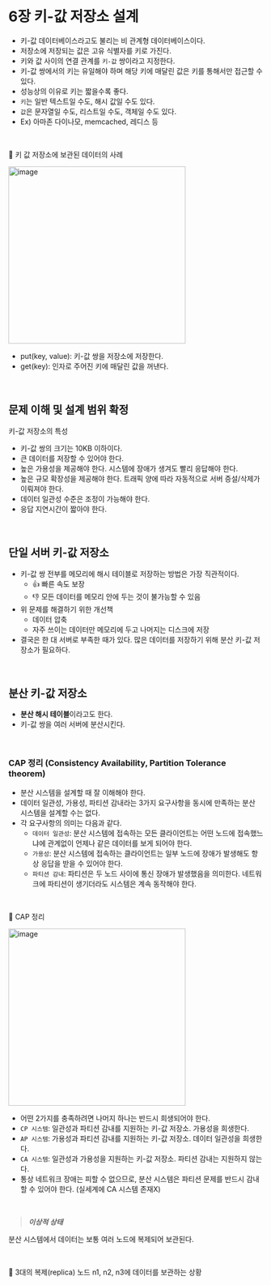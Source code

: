 # 6장 키-값 저장소 설계
- 키-값 데이터베이스라고도 불리는 비 관계형 데이터베이스이다.
- 저장소에 저장되는 값은 고유 식별자를 키로 가진다.
- 키와 값 사이의 연결 관계를 `키-값` 쌍이라고 지정한다.
- 키-값 쌍에서의 키는 유일해야 하며 해당 키에 매달린 값은 키를 통해서만 접근할 수 있다.
- 성능상의 이유로 키는 짧을수록 좋다.
- `키`는 일반 텍스트일 수도, 해시 값일 수도 있다.
- `값`은 문자열일 수도, 리스트일 수도, 객체일 수도 있다.
- Ex) 아마존 다이나모, memcached, 레디스 등

<br/>

🔽 키 값 저장소에 보관된 데이터의 사례

<img width="350" alt="image" src="https://github.com/SPRING-STUDY-2023/System-Design-Interview/assets/55437339/9593f931-3e93-423b-af3b-3d0c1af60dc0">

- put(key, value): 키-값 쌍을 저장소에 저장한다.
- get(key): 인자로 주어진 키에 매달린 값을 꺼낸다.

<br/>

## 문제 이해 및 설계 범위 확정

키-값 저장소의 특성
- 키-값 쌍의 크기는 10KB 이하이다.
- 큰 데이터를 저장할 수 있어야 한다.
- 높은 가용성을 제공해야 한다. 시스템에 장애가 생겨도 빨리 응답해야 한다.
- 높은 규모 확장성을 제공해야 한다. 트래픽 양에 따라 자동적으로 서버 증설/삭제가 이뤄져야 한다.
- 데이터 일관성 수준은 조정이 가능해야 한다.
- 응답 지연시간이 짧아야 한다.

<br/>

## 단일 서버 키-값 저장소
- 키-값 쌍 전부를 메모리에 해시 테이블로 저장하는 방법은 가장 직관적이다.
  - 👍 빠른 속도 보장
  - 👎 모든 데이터를 메모리 안에 두는 것이 불가능할 수 있음
- 위 문제를 해결하기 위한 개선책
  - 데이터 압축
  - 자주 쓰이는 데이터만 메모리에 두고 나머지는 디스크에 저장
- 결국은 한 대 서버로 부족한 때가 있다. 많은 데이터를 저장하기 위해 분산 키-값 저장소가 필요하다.

<br/>

## 분산 키-값 저장소
- **분산 해시 테이블**이라고도 한다.
- 키-값 쌍을 여러 서버에 분산시킨다.

<br/>

### CAP 정리 (Consistency Availability, Partition Tolerance theorem)
- 분산 시스템을 설계할 때 잘 이해해야 한다.
- 데이터 일관성, 가용성, 파티션 감내라는 3가지 요구사항을 동시에 만족하는 분산 시스템을 설계할 수는 없다.
- 각 요구사항의 의미는 다음과 같다.
  - `데이터 일관성`: 분산 시스템에 접속하는 모든 클라이언트는 어떤 노드에 접속했느냐에 관계없이 언제나 같은 데이터를 보게 되어야 한다.
  - `가용성`: 분산 시스템에 접속하는 클라이언트는 일부 노드에 장애가 발생해도 항상 응답을 받을 수 있어야 한다.
  - `파티션 감내`: 파티션은 두 노드 사이에 통신 장애가 발생했음을 의미한다. 네트워크에 파티션이 생기더라도 시스템은 계속 동작해야 한다.
 
<br/>

🔽 CAP 정리

<img width="350" alt="image" src="https://github.com/SPRING-STUDY-2023/System-Design-Interview/assets/55437339/36283d39-4ea3-4c6e-ad24-e9920875daa9">

- 어떤 2가지를 충족하려면 나머지 하나는 반드시 희생되어야 한다.
- `CP 시스템`: 일관성과 파티션 감내를 지원하는 키-값 저장소. 가용성을 희생한다.
- `AP 시스템`: 가용성과 파티션 감내를 지원하는 키-값 저장소. 데이터 일관성을 희생한다.
- `CA 시스템`: 일관성과 가용성을 지원하는 키-값 저장소. 파티션 감내는 지원하지 않는다.
- 통상 네트워크 장애는 피할 수 없으므로, 분산 시스템은 파티션 문제를 반드시 감내할 수 있어야 한다. (실세계에 CA 시스템 존재X)

<br/>

> ***이상적 상태***

분산 시스템에서 데이터는 보통 여러 노드에 복제되어 보관된다.

<br/>

🔽 3대의 복제(replica) 노드 n1, n2, n3에 데이터를 보관하는 상황

